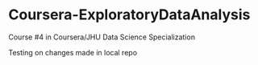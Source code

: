 # Coursera-ExploratoryDataAnalysis
Course #4 in Coursera/JHU Data Science Specialization

Testing on changes made in local repo

